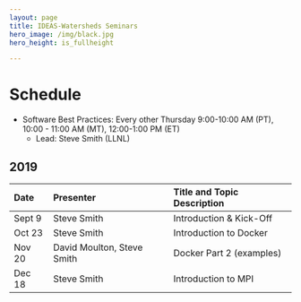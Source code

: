 ```yaml
---
layout: page
title: IDEAS-Watersheds Seminars
hero_image: /img/black.jpg
hero_height: is_fullheight

---
```


# Schedule
* Software Best Practices: Every other Thursday 9:00-10:00 AM (PT), 10:00 - 11:00 AM (MT), 12:00-1:00 PM (ET)
  - Lead:  Steve Smith (LLNL)

## 2019

| Date      |   Presenter                            | Title and Topic Description                    |
|:----------|:---------------------------------------|:-----------------------------------------------|
| Sept 9    | Steve Smith                            | Introduction & Kick-Off |
| Oct 23    | Steve Smith                            | Introduction to Docker |
| Nov 20    | David Moulton, Steve Smith             | Docker Part 2 (examples) |
| Dec 18    | Steve Smith                            | Introduction to MPI |


